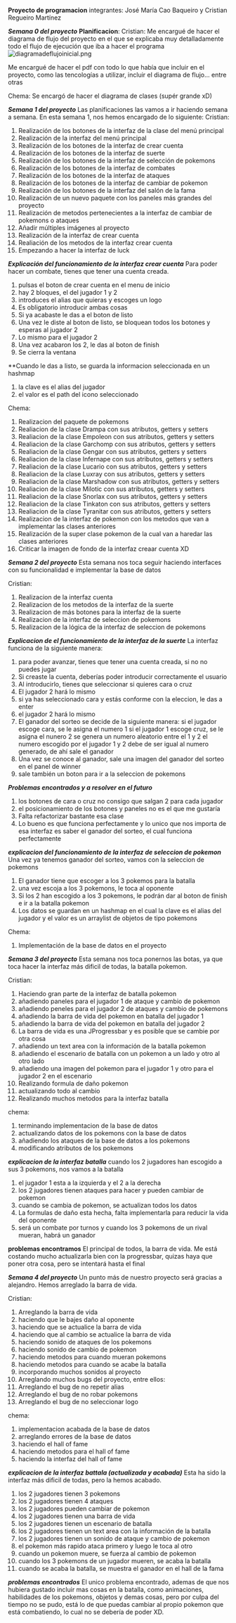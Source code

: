 **Proyecto de programacion**
integrantes: José María Cao Baqueiro y Cristian Regueiro Martínez

***Semana 0 del proyecto***
__Planificacion__:
Cristian: Me encargué de hacer el diagrama de flujo del proyecto en el que se explicaba muy detalladamente todo el flujo de ejecución que iba a hacer el programa
![diagramadeflujoinicial.png](..%2F..%2F..%2FEscritorio%2FimagenesReadmeProyectoProgramacion%2Fdiagramadeflujoinicial.png)

Me encargué de hacer el pdf con todo lo que había que incluir en el proyecto, como las tencologías a utilizar, incluir el diagrama de flujo... entre otras

Chema: Se encargó de hacer el diagrama de clases (supér grande xD)

***Semana 1 del proyecto***
Las planificaciones las vamos a ir haciendo semana a semana.
En esta semana 1, nos hemos encargado de lo siguiente:
Cristian:
1. Realización de los botones de la interfaz de la clase del menú principal
2. Realización de la interfaz del menú principal
3. Realización de los botones de la interfaz de crear cuenta
4. Realización de los botones de la interfaz de suerte
5. Realización de los botones de la interfaz de selección de pokemons
6. Realización de los botones de la interfaz de combates
7. Realización de los botones de la interfaz de ataques
8. Realización de los botones de la interfaz de cambiar de pokemon
9. Realización de los botones de la interfaz del salón de la fama
10. Realización de un nuevo paquete con los paneles más grandes del proyecto
11. Realización de metodos pertenecientes a la interfaz de cambiar de pokemons o ataques
12. Añadir múltiples imágenes al proyecto
13. Realización de la interfaz de crear cuenta
14. Realiación de los metodos de la interfaz crear cuenta
15. Empezando a hacer la interfaz de luck

***Explicación del funcionamiento de la interfaz crear cuenta***
Para poder hacer un combate, tienes que tener una cuenta creada.
1. pulsas el boton de crear cuenta en el menu de inicio
2. hay 2 bloques, el del jugador 1 y 2
3. introduces el alias que quieras y escoges un logo
4. Es obligatorio introducir ambas cosas
5. Si ya acabaste le das a el boton de listo
6. Una vez le diste al boton de listo, se bloquean todos los botones y esperas al jugador 2
7. Lo mismo para el jugador 2
8. Una vez acabaron los 2, le das al boton de finish
9. Se cierra la ventana

**Cuando le das a listo, se guarda la informacion seleccionada en un hashmap
1. la clave es el alias del jugador
2. el valor es el path del icono seleccionado

Chema:
1. Realizacion del paquete de pokemons
2. Realiacion de la clase Drampa con sus atributos, getters y setters
3. Realiacion de la clase Empoleon con sus atributos, getters y setters
4. Realiacion de la clase Garchomp con sus atributos, getters y setters
5. Realiacion de la clase Gengar con sus atributos, getters y setters
6. Realiacion de la clase Infernape con sus atributos, getters y setters
7. Realiacion de la clase Lucario con sus atributos, getters y setters
8. Realiacion de la clase Luxray con sus atributos, getters y setters
9. Realiacion de la clase Marshadow con sus atributos, getters y setters
10. Realiacion de la clase Milotic con sus atributos, getters y setters
11. Realiacion de la clase Snorlax con sus atributos, getters y setters
12. Realiacion de la clase Tinkaton con sus atributos, getters y setters
13. Realiacion de la clase Tyranitar con sus atributos, getters y setters
14. Realizacion de la interfaz de pokemon con los metodos que van a implementar las clases anteriores
15. Realización de la super clase pokemon de la cual van a haredar las clases anteriores
16. Criticar la imagen de fondo de la interfaz creaar cuenta XD

***Semana 2 del proyecto***
Esta semana nos toca seguir haciendo interfaces con su funcionalidad e implementar la base de datos

Cristian:
1. Realizacion de la interfaz cuenta
2. Realizacion de los metodos de la interfaz de la suerte
3. Realizacion de más botones para la interfaz de la suerte
4. Realizacion de la interfaz de seleccion de pokemons
5. Realizacion de la lógica de la interfaz de seleccion de pokemons


***Explicacion de el funcionamiento de la interfaz de la suerte***
La interfaz funciona de la siguiente manera:
1. para poder avanzar, tienes que tener una cuenta creada, si no no puedes jugar
2. Si creaste la cuenta, deberías poder introducir correctamente el usuario
3. Al introducirlo, tienes que seleccionar si quieres cara o cruz
4. El jugador 2 hará lo mismo
5. si ya has seleccionado cara y estás conforme con la eleccion, le das a enter
6. el jugador 2 hará lo mismo
7. El ganador del sorteo se decide de la siguiente manera:
   si el jugador escoge cara, se le asigna el numero 1
   si el jugador 1 escoge cruz, se le asigna el nunero 2
   se genera un numero aleatorio entre el 1 y 2
   el numero escogido por el jugador 1 y 2 debe de ser igual al numero generado, de ahí sale el ganador
8. Una vez se conoce al ganador, sale una imagen del ganador del sorteo en el panel de winner
9. sale también un boton para ir a la seleccion de pokemons

***Problemas encontrados y a resolver en el futuro***
1. los botones de cara o cruz no consigo que salgan 2 para cada jugador
2. el posicionamiento de los botones y paneles no es el que me gustaría
3. Falta refactorizar bastante esa clase
4. Lo bueno es que funciona perfectamente y lo unico que nos importa de esa interfaz es saber el ganador del sorteo, el cual funciona perfectamente

***explicacion del funcionamiento de la interfaz de seleccion de pokemon***
Una vez ya tenemos ganador del sorteo, vamos con la seleccion de pokemons
1. El ganador tiene que escoger a los 3 pokemos para la batalla
2. una vez escoja a los 3 pokemons, le toca al oponente
3. Si los 2 han escogido a los 3 pokemons, le podrán dar al boton de finish e ir a la batalla pokemon
4. Los datos se guardan en un hashmap en el cual la clave es el alias del jugador y el valor es un arraylist de objetos de tipo pokemons


Chema:
1. Implementación de la base de datos en el proyecto

***Semana 3 del proyecto***
Esta semana nos toca ponernos las botas, ya que toca hacer la interfaz más dificil de todas, la batalla pokemon.

Cristian:
1. Haciendo gran parte de la interfaz de batalla pokemon
2. añadiendo paneles para el jugador 1 de ataque y cambio de pokemon
3. añadiendo peneles para el jugador 2 de ataques y cambio de pokemons
4. añadiendo la barra de vida del pokemon en batalla del jugador 1
5. añadiendo la barra de vida del pokemon en batalla del jugador 2
6. La barra de vida es una JProgressbar y es posible que se cambie por otra cosa
7. añadiendo un text area con la información de la batalla pokemon
8. añadiendo el escenario de batalla con un pokemon a un lado y otro al otro lado
9. añadiendo una imagen del pokemon para el jugador 1 y otro para el jugador 2 en el escenario
10. Realizando formula de daño pokemon
11. actualizando todo al cambio
12. Realizando muchos metodos para la interfaz batalla

chema:
1. terminando implementacion de la base de datos
2. actualizando datos de los pokemons con la base de datos
3. añadiendo los ataques de la base de datos a los pokemons
4. modificando atributos de los pokemons

***explicacion de la interfaz batalla***
cuando los 2 jugadores han escogido a sus 3 pokemons, nos vamos a la batalla
1. el jugador 1 esta a la izquierda y el 2 a la derecha
2. los 2 jugadores tienen ataques para hacer y pueden cambiar de pokemon
3. cuando se cambia de pokemon, se actualizan todos los datos
4. La formulas de daño esta hecha, falta implementarla para reducir la vida del oponente
5. será un combate por turnos y cuando los 3 pokemons de un rival mueran, habrá un ganador

**problemas encontramos**
El principal de todos, la barra de vida. Me está costando mucho actualizarla bien con la progressbar, quizas haya que poner otra cosa, pero se intentará hasta el final

***Semana 4 del proyecto***
Un punto más de nuestro proyecto será gracias a alejandro. Hemos arreglado la barra de vida.

Cristian:
1. Arreglando la barra de vida
2. haciendo que le bajes daño al oponente
3. haciendo que se actualice la barra de vida
4. haciendo que al cambio se actualice la barra de vida
5. haciendo sonido de ataques de los pokemons
6. haciendo sonido de cambio de pokemon
7. haciendo metodos para cuando mueran pokemons
8. haciendo metodos para cuando se acabe la batalla
9. incorporando muchos sonidos al proyecto
10. Arreglando muchos bugs del proyecto, entre ellos:
11. Arreglando el bug de no repetir alias
12. Arreglando el bug de no robar pokemons
13. Arreglando el bug de no seleccionar logo

chema:
1. implementacion acabada de la base de datos
2. arreglando errores de la base de datos
3. haciendo el hall of fame
4. haciendo metodos para el hall of fame
5. haciendo la interfaz del hall of fame

***explicacion de la interfaz battala (actualizada y acabada)***
Esta ha sido la interfaz más dificil de todas, pero la hemos acabado.
1. los 2 jugadores tienen 3 pokemons
2. los 2 jugadores tienen 4 ataques
3. los 2 jugadores pueden cambiar de pokemon
4. los 2 jugadores tienen una barra de vida
5. los 2 jugadores tienen un escenario de batalla
6. los 2 jugadores tienen un text area con la información de la batalla
7. los 2 jugadores tienen un sonido de ataque y cambio de pokemon
8. el pokemon más rapido ataca primero y luego le toca al otro
9. cuando un pokemon muere, se fuerza al cambio de pokemon
10. cuando los 3 pokemons de un jugador mueren, se acaba la batalla
11. cuando se acaba la batalla, se muestra el ganador en el hall de la fama

***problemas encontrados***
El unico problema encontrado, ademas de que nos
hubiera gustado incluir mas cosas en la batalla, como animaciones,
habilidades de los pokemons, objetos y demas cosas, pero por culpa del tiempo no se pudo,
está lo de que puedas cambiar al propio pokemon que está combatiendo, lo cual no se debería de poder XD.


